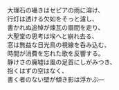 大理石の囁きはセピアの雨に溶け、  
行灯は透ける欠如をそっと濾し、  
書かれぬ追悼が煉瓦の眉間を走り、  
大聖堂の思考は埃へと崩れ去る、  
窓は無益な日光鳥の視線を呑み込む、  
時間が消費を忘れた歌を反響する。  
静けさの廃墟は風の足首にしがみつき、  
抱くはずの空はなく、  
書く者のない壁が傾き影は浮かぶ—